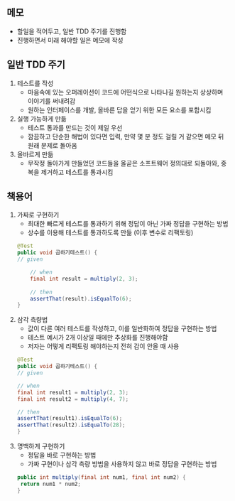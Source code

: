## 메모
- 할일을 적어두고, 일반 TDD 주기를 진행함
- 진행하면서 미래 해야할 일은 메모에 작성

## 일반 TDD 주기
1. 테스트를 작성
   - 마음속에 있는 오퍼레이션이 코드에 어떤식으로 나타나길 원하는지 상상하며 이야기를 써내려감
   - 원하는 인터페이스를 개발, 올바른 답을 얻기 위한 모든 요소를 포함시킴
2. 실행 가능하게 만듦
   - 테스트 통과를 만드는 것이 제일 우선
   - 깜끔하고 단순한 해법이 있다면 입력, 만약 몇 분 정도 걸릴 거 같으면 메모 뒤 원래 문제로 돌아옴
3. 올바르게 만듦
   - 무작정 돌아가게 만들었던 코드들을 올곧은 소프트웨어 정의대로 되돌아와, 중복을 제거하고 테스트를 통과시킴

## 책용어
1. 가짜로 구현하기
   - 최대한 빠르게 테스트를 통과하기 위해 정답이 아닌 가짜 정답을 구현하는 방법
   - 상수를 이용해 테스트를 통과하도록 만듦 (이후 변수로 리팩토링)
   ```java
   @Test
   public void 곱하기테스트() {
   // given
   
       // when
       final int result = multiply(2, 3);
       
       // then
       assertThat(result).isEqualTo(6);
   }
   ```
2. 삼각 측량법
   - 값이 다른 여러 테스트를 작성하고, 이를 일반화하여 정답을 구현하는 방법
   - 테스트 예시가 2개 이상일 때에만 추상화를 진행해야함
   - 저자는 어떻게 리팩토링 해야하는지 전혀 감이 안올 때 사용
   ```java
   @Test
   public void 곱하기테스트() {
   // given

   // when
   final int result1 = multiply(2, 3);
   final int result2 = multiply(4, 7);

   // then
   assertThat(result1).isEqualTo(6);
   assertThat(result2).isEqualTo(28);
   }
   ```
3. 명백하게 구현하기
   - 정답을 바로 구현하는 방법
   - 가짜 구현이나 삼각 측량 방법을 사용하지 않고 바로 정답을 구현하는 방법
   ```java
   public int multiply(final int num1, final int num2) {
    return num1 * num2;
   }
   ```